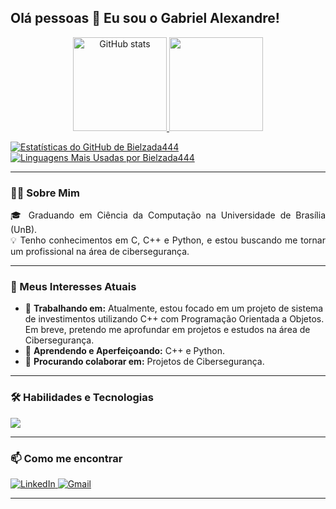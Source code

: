 ## Olá pessoas 👋 Eu sou o Gabriel Alexandre!
<div style="display: flex; flex-direction: column; align-items: center;">
    <div style="text-align: center;">
    </div>
        <div style="text-align: center;">
        <a href="https://github.com/Bielzada444">
            <img height="150em" src="https://github-readme-stats.vercel.app/api?username=Bielzada444&show_icons=true&theme=jolly&border_color=770977&bg_color=000" alt="GitHub stats"/>
        </a>
        <a href="https://github.com/Bielzada444">
            <img height="150em" src="https://github-readme-stats.vercel.app/api/top-langs/?username=Bielzada444&layout=compact&langs_count=7&theme=jolly&border_color=770977&bg_color=000"/>
        </a>
    </div>
</div>

<p align="left">
  <a href="https://github.com/Bielzada444">
    <img align="center" src="https://github-readme-stats.vercel.app/api?username=Bielzada444&show_icons=true&theme=radical&rank_icon=github&hide_border=true" alt="Estatísticas do GitHub de Bielzada444" />
  </a>
  <a href="https://github.com/Bielzada444">
    <img align="center" src="https://github-readme-stats.vercel.app/api/top-langs/?username=Bielzada444&layout=compact&theme=radical&hide_border=true" alt="Linguagens Mais Usadas por Bielzada444" />
  </a>
</p>

---

### 👨‍💻 Sobre Mim

<p align="justify">
  🎓 Graduando em Ciência da Computação na Universidade de Brasília (UnB). <br>
  💡 Tenho conhecimentos em C, C++ e Python, e estou buscando me tornar um profissional na área de cibersegurança. <br>
</p>

---

### 🚀 Meus Interesses Atuais

* 🔭 **Trabalhando em:** Atualmente, estou focado em um projeto de sistema de investimentos utilizando C++ com Programação Orientada a Objetos. Em breve, pretendo me aprofundar em projetos e estudos na área de Cibersegurança.
* 🌱 **Aprendendo e Aperfeiçoando:** C++ e Python.
* 👯 **Procurando colaborar em:** Projetos de Cibersegurança.

---

### 🛠️ Habilidades e Tecnologias

<p align="left">
  <a href="https://skillicons.dev">
    <img src="https://skillicons.dev/icons?i=c,cpp,python" />
  </a>
</p>

---

### 📫 Como me encontrar

<p align="left">
  <a href="https://www.linkedin.com/in/gabriel-alexandre-gomes-48619b1b2/" target="_blank">
    <img src="https://img.shields.io/badge/LinkedIn-0077B5?style=for-the-badge&logo=linkedin&logoColor=white" alt="LinkedIn"/>
  </a>
  <a href="mailto:gabriel26061017@gmail.com">
    <img src="https://img.shields.io/badge/Gmail-D14836?style=for-the-badge&logo=gmail&logoColor=white" alt="Gmail"/>
  </a>
</p>

---
